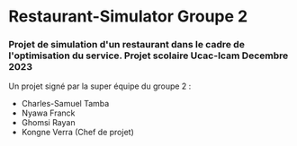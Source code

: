 # Restaurant-Simulator Groupe 2

### Projet de simulation d'un restaurant dans le cadre de l'optimisation du service. Projet scolaire Ucac-Icam Decembre 2023

Un projet signé par la super équipe du groupe 2 :

- Charles-Samuel Tamba
- Nyawa Franck
- Ghomsi Rayan
- Kongne Verra (Chef de projet)
